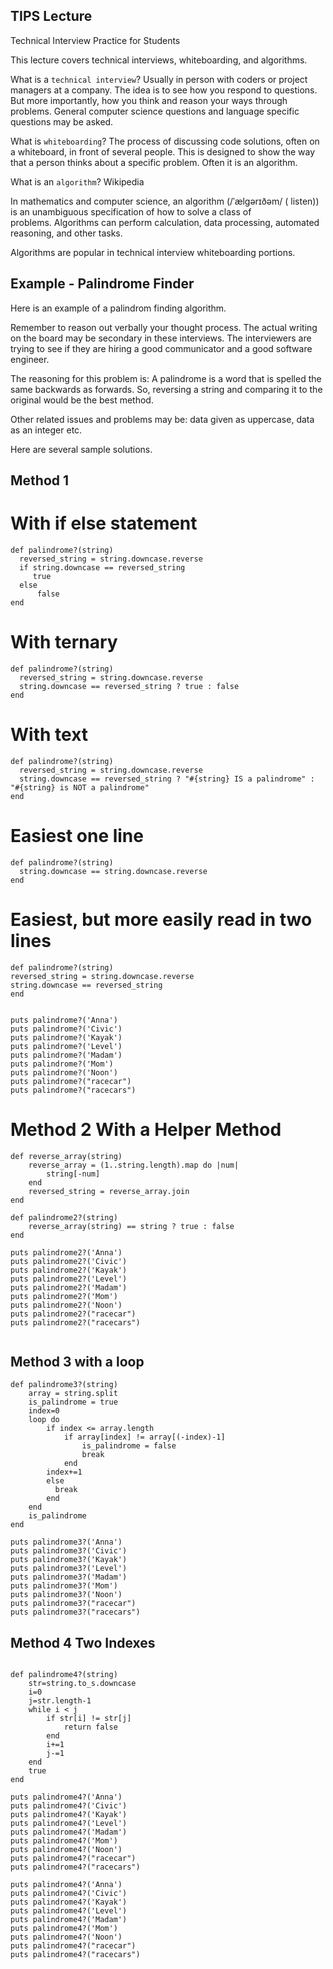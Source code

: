 ## TIPS Lecture

Technical Interview Practice for Students

This lecture covers technical interviews, whiteboarding, and algorithms.

What is a `technical interview`?
Usually in person with coders or project managers at a company. The idea is to see how you respond to questions. But more importantly, how you think and reason your ways through problems. General computer science questions and language specific questions may be asked.

What is `whiteboarding`?
The process of discussing code solutions, often on a whiteboard, in front of several people. This is designed to show the way that a person thinks about a specific problem. Often it is an algorithm.

What is an `algorithm`?
Wikipedia

In mathematics and computer science, an algorithm (/ˈælɡərɪðəm/ ( listen)) is an unambiguous specification of how to solve a class of problems. Algorithms can perform calculation, data processing, automated reasoning, and other tasks.

Algorithms are popular in technical interview whiteboarding portions.

## Example - Palindrome Finder

Here is an example of a palindrom finding algorithm.

Remember to reason out verbally your thought process. The actual writing on the board may be secondary in these interviews. The interviewers are trying to see if they are hiring a good communicator and a good software engineer.

The reasoning for this problem is: A palindrome is a word that is spelled the same backwards as forwards. So, reversing a string and comparing it to the original would be the best method.

Other related issues and problems may be: data given as uppercase, data as an integer etc.

Here are several sample solutions.

## Method 1

# With if else statement

```
def palindrome?(string)
  reversed_string = string.downcase.reverse
  if string.downcase == reversed_string
	 true
  else
	  false
end
```

# With ternary

```
def palindrome?(string)
  reversed_string = string.downcase.reverse
  string.downcase == reversed_string ? true : false
end
```

# With text

```
def palindrome?(string)
  reversed_string = string.downcase.reverse
  string.downcase == reversed_string ? "#{string} IS a palindrome" : "#{string} is NOT a palindrome"
end
```

# Easiest one line

```
def palindrome?(string)
  string.downcase == string.downcase.reverse
end

```

# Easiest, but more easily read in two lines

```
def palindrome?(string)
reversed_string = string.downcase.reverse
string.downcase == reversed_string
end

```

```

puts palindrome?('Anna')
puts palindrome?('Civic')
puts palindrome?('Kayak')
puts palindrome?('Level')
puts palindrome?('Madam')
puts palindrome?('Mom')
puts palindrome?('Noon')
puts palindrome?("racecar")
puts palindrome?("racecars")

```

# Method 2 With a Helper Method

```
def reverse_array(string)
    reverse_array = (1..string.length).map do |num|
        string[-num]
    end
    reversed_string = reverse_array.join
end
```

```
def palindrome2?(string)
    reverse_array(string) == string ? true : false
end
```

```
puts palindrome2?('Anna')
puts palindrome2?('Civic')
puts palindrome2?('Kayak')
puts palindrome2?('Level')
puts palindrome2?('Madam')
puts palindrome2?('Mom')
puts palindrome2?('Noon')
puts palindrome2?("racecar")
puts palindrome2?("racecars")
```

```

```

## Method 3 with a loop

```
def palindrome3?(string)
    array = string.split
    is_palindrome = true
    index=0
    loop do
        if index <= array.length
            if array[index] != array[(-index)-1]
                is_palindrome = false
                break
            end
        index+=1
        else
          break
        end
    end
    is_palindrome
end
```

```
puts palindrome3?('Anna')
puts palindrome3?('Civic')
puts palindrome3?('Kayak')
puts palindrome3?('Level')
puts palindrome3?('Madam')
puts palindrome3?('Mom')
puts palindrome3?('Noon')
puts palindrome3?("racecar")
puts palindrome3?("racecars")
```

## Method 4 Two Indexes

```

def palindrome4?(string)
    str=string.to_s.downcase
    i=0
    j=str.length-1
    while i < j
        if str[i] != str[j]
            return false
        end
        i+=1
        j-=1
    end
    true
end

puts palindrome4?('Anna')
puts palindrome4?('Civic')
puts palindrome4?('Kayak')
puts palindrome4?('Level')
puts palindrome4?('Madam')
puts palindrome4?('Mom')
puts palindrome4?('Noon')
puts palindrome4?("racecar")
puts palindrome4?("racecars")
```

```
puts palindrome4?('Anna')
puts palindrome4?('Civic')
puts palindrome4?('Kayak')
puts palindrome4?('Level')
puts palindrome4?('Madam')
puts palindrome4?('Mom')
puts palindrome4?('Noon')
puts palindrome4?("racecar")
puts palindrome4?("racecars")
```
